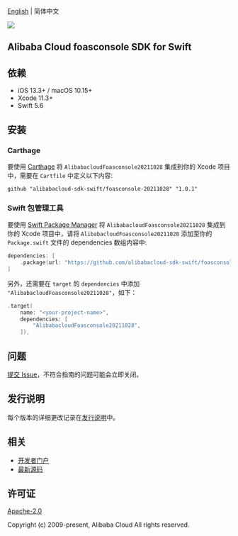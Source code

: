 [English](README.md) | 简体中文

![](https://aliyunsdk-pages.alicdn.com/icons/AlibabaCloud.svg)

## Alibaba Cloud foasconsole SDK for Swift

## 依赖

- iOS 13.3+ / macOS 10.15+
- Xcode 11.3+
- Swift 5.6

## 安装

### Carthage

要使用 [Carthage](https://github.com/Carthage/Carthage) 将 `AlibabacloudFoasconsole20211028` 集成到你的 Xcode 项目中，需要在 `Cartfile` 中定义以下内容:

```ogdl
github "alibabacloud-sdk-swift/foasconsole-20211028" "1.0.1"
```

### Swift 包管理工具

要使用 [Swift Package Manager](https://swift.org/package-manager/) 将 `AlibabacloudFoasconsole20211028` 集成到你的 Xcode 项目中，请将 `AlibabacloudFoasconsole20211028` 添加至你的 `Package.swift` 文件的 dependencies 数组内容中:

```swift
dependencies: [
    .package(url: "https://github.com/alibabacloud-sdk-swift/foasconsole-20211028.git", from: "1.0.1")
]
```

另外，还需要在 `target` 的 `dependencies` 中添加 `"AlibabacloudFoasconsole20211028"`，如下：

```swift
.target(
    name: "<your-project-name>",
    dependencies: [
        "AlibabacloudFoasconsole20211028",
    ]),
```

## 问题

[提交 Issue](https://github.com/alibabacloud-sdk-swift/foasconsole-20211028/issues/new)，不符合指南的问题可能会立即关闭。

## 发行说明

每个版本的详细更改记录在[发行说明](./ChangeLog.txt)中。

## 相关

* [开发者门户](https://next.api.aliyun.com/home)
* [最新源码](https://github.com/alibabacloud-sdk-swift/foasconsole-20211028)

## 许可证

[Apache-2.0](http://www.apache.org/licenses/LICENSE-2.0)

Copyright (c) 2009-present, Alibaba Cloud All rights reserved.

